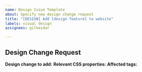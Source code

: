 ```yaml
---
name: Design Issue Template
about: Specify new design change request
title: "[DESIGN] Add [design feature] to website"
labels: visual design
assignees: gilkeidar

---
```


## Design Change Request

**Design change to add:**
**Relevant CSS properties:**
**Affected tags:**

